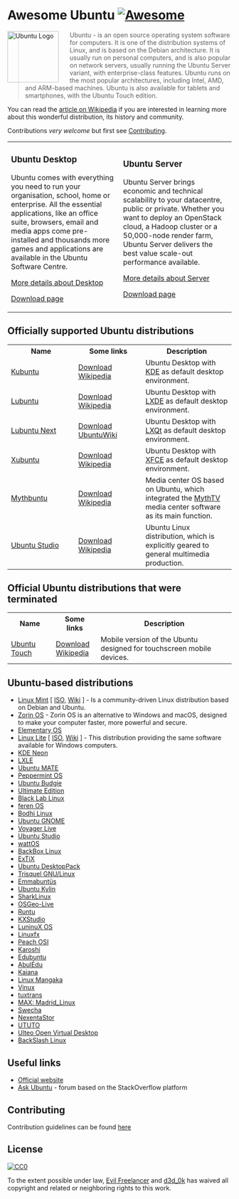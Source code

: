 # Awesome Ubuntu [![Awesome](https://cdn.rawgit.com/sindresorhus/awesome/d7305f38d29fed78fa85652e3a63e154dd8e8829/media/badge.svg)](https://github.com/sindresorhus/awesome)

<a href="https://www.ubuntu.com/"><img src="http://design.ubuntu.com/wp-content/uploads/ubuntu-logo32.png" alt="Ubuntu Logo" align="left" style="margin-right: 25px" height=115></a>

> Ubuntu - is an open source operating system software for computers. It is one of the distribution systems of Linux, and is based on the Debian architecture. It is usually run on personal computers, and is also popular on network servers, usually running the Ubuntu Server variant, with enterprise-class features. Ubuntu runs on the most popular architectures, including Intel, AMD, and ARM-based machines. Ubuntu is also available for tablets and smartphones, with the Ubuntu Touch edition.

You can read the [article on Wikipedia](https://en.wikipedia.org/wiki/Ubuntu_(operating_system)) if you are interested in learning more about this wonderful distribution, its history and community.

Contributions *very welcome* but first see [Contributing](#contributing).

<table>
    <tr>
        <td style="width:50%;">
            <h3>Ubuntu Desktop</h3>
            <p>Ubuntu comes with everything you need to run your organisation, school, home or enterprise. All the essential applications, like an office suite, browsers, email and media apps come pre-installed and thousands more games and applications are available in the Ubuntu Software Centre.</p>
            <p><a href="https://www.ubuntu.com/desktop">More details about Desktop</a></p>
            <p><a href="http://cdimage.ubuntu.com/ubuntu/releases/">Download page</a></p>
        </td>
        <td style="width:50%;">
            <h3>Ubuntu Server</h3>
            <p>Ubuntu Server brings economic and technical scalability to your datacentre, public or private. Whether you want to deploy an OpenStack cloud, a Hadoop cluster or a 50,000-node render farm, Ubuntu Server delivers the best value scale-out performance available.</p>
            <p><a href="https://www.ubuntu.com/server">More details about Server</a></p>
            <p><a href="http://cdimage.ubuntu.com/ubuntu-server/">Download page</a></p>
        </td>
    </tr>
</table>

## Officially supported Ubuntu distributions

<table>
    <tr>
        <th style="width:30%;">Name</th>
        <th style="width:30%;">Some links</th>
        <th>Description</th>
    </tr>
    <tr>
        <td><a href="https://kubuntu.com/">Kubuntu</a></td>
        <td><a href="http://cdimage.ubuntu.com/kubuntu/releases/">Download</a><br/>
            <a href="https://en.wikipedia.org/wiki/Kubuntu">Wikipedia</a></td>
        <td>Ubuntu Desktop with <a href="https://en.wikipedia.org/wiki/KDE">KDE</a> as default desktop environment.</td>
    </tr>
    <tr>
        <td><a href="http://lubuntu.net/">Lubuntu</a></td>
        <td><a href="http://cdimage.ubuntu.com/lubuntu/releases/">Download</a><br/>
            <a href="https://en.wikipedia.org/wiki/Lubuntu">Wikipedia</a></td>
        <td>Ubuntu Desktop with <a href="https://en.wikipedia.org/wiki/LXDE">LXDE</a> as default desktop environment.</td>
    </tr>
    <tr>
        <td><a href="http://lubuntu.net/">Lubuntu Next</a></td>
        <td><a href="http://cdimage.ubuntu.com/lubuntu-next/releases/">Download</a><br/>
            <a href="https://wiki.ubuntu.com/Lubuntu/LXQt">UbuntuWiki</a></td>
        <td>Ubuntu Desktop with <a href="https://en.wikipedia.org/wiki/LXQt">LXQt</a> as default desktop environment.</td>
    </tr>
    <tr>
        <td><a href="https://xubuntu.org/">Xubuntu</a></td>
        <td><a href="http://cdimage.ubuntu.com/xubuntu/releases/">Download</a><br/>
            <a href="https://en.wikipedia.org/wiki/Xubuntu">Wikipedia</a></td>
        <td>Ubuntu Desktop with <a href="https://en.wikipedia.org/wiki/Xfce">XFCE</a> as default desktop environment.</td>
    </tr>
    <tr>
        <td><a href="http://www.mythbuntu.org/">Mythbuntu</a></td>
        <td><a href="http://cdimage.ubuntu.com/mythbuntu/releases/">Download</a><br/>
            <a href="https://en.wikipedia.org/wiki/Mythbuntu">Wikipedia</a></td>
        <td>Media center OS based on Ubuntu, which integrated the <a href="https://en.wikipedia.org/wiki/MythTV">MythTV</a> media center software as its main function.</td>
    </tr>
    <tr>
        <td><a href="https://ubuntustudio.org/">Ubuntu Studio</a></td>
        <td><a href="http://cdimage.ubuntu.com/mythbuntu/releases/">Download</a><br/>
            <a href="https://en.wikipedia.org/wiki/Ubuntu_Studio">Wikipedia</a></td>
        <td>Ubuntu Linux distribution, which is explicitly geared to general multimedia production.</td>
    </tr>
</table>

## Official Ubuntu distributions that were terminated

<table>
    <tr>
        <th style="width:20%;">Name</th>
        <th style="width:20%;">Some links</th>
        <th>Description</th>
    </tr>
    <tr>
        <td><a href="https://ubuntustudio.org/">Ubuntu Touch</a></td>
        <td><a href="http://cdimage.ubuntu.com/ubuntu-touch/">Download</a><br/>
            <a href="https://en.wikipedia.org/wiki/Ubuntu_Touch">Wikipedia</a></td>
        <td>Mobile version of the Ubuntu designed for touchscreen mobile devices.</td>
    </tr>
</table>


## Ubuntu-based distributions

- [Linux Mint](https://linuxmint.com/) [
    [ISO](https://linuxmint.com/download_all.php),
    [Wiki](https://en.wikipedia.org/wiki/Linux_Mint)
    ] - Is a community-driven Linux distribution based on Debian and Ubuntu.
- [Zorin OS](https://zorinos.com/) - Zorin OS is an alternative to Windows and macOS, designed to make your computer faster, more powerful and secure.
- [Elementary OS](https://elementary.io/)
- [Linux Lite](https://www.linuxliteos.com/) [
    [ISO](https://www.linuxliteos.com/download.php#current),
    [Wiki](https://en.wikipedia.org/wiki/Linux_Lite)
    ] - This distribution providing the same software available for Windows computers.
- [KDE Neon](https://neon.kde.org/)
- [LXLE](https://lxle.net/)
- [Ubuntu MATE](https://ubuntu-mate.org/)
- [Peppermint OS](http://peppermintos.com/)
- [Ubuntu Budgie](https://ubuntubudgie.org/)
- [Ultimate Edition](http://ultimateedition.info/)
- [Black Lab Linux](http://www.blacklablinux.org/)
- [feren OS](http://ferenos.weebly.com/)
- [Bodhi Linux](http://www.bodhilinux.com/)
- [Ubuntu GNOME](http://ubuntugnome.org/)
- [Voyager Live](http://voyagerlive.org/)
- [Ubuntu Studio](http://ubuntustudio.org/)
- [wattOS](http://www.planetwatt.com/)
- [BackBox Linux](http://www.backbox.org/)
- [ExTiX](http://www.extix.se/)
- [Ubuntu DesktopPack](http://ualinux.com/en/ubuntu-oem)
- [Trisquel GNU/Linux](http://trisquel.info/)
- [Emmabuntüs](http://emmabuntus.org/)
- [Ubuntu Kylin](http://www.ubuntukylin.com/)
- [SharkLinux](http://sharklinuxos.org/)
- [OSGeo-Live](https://live.osgeo.org/)
- [Runtu](http://www.runtu.org/)
- [KXStudio](http://kxstudio.linuxaudio.org/)
- [LuninuX OS](http://luninuxos.com/)
- [Linuxfx](http://www.linuxfx.org/)
- [Peach OSI](http://www.peachosi.com/)
- [Karoshi](http://www.karoshi.org.uk/)
- [Edubuntu](http://www.edubuntu.org/)
- [AbulÉdu](http://www.abuledu.org/)
- [Kaiana](https://kaiana.com.br/)
- [Linux Mangaka](https://animesoft.wordpress.com/linux/)
- [Vinux](http://vinuxproject.org/)
- [tuxtrans](https://www.uibk.ac.at/tuxtrans/)
- [MAX: Madrid_Linux](http://www.educa2.madrid.org/web/max)
- [Swecha](http://swecha.org/content/swecha-project)
- [NexentaStor](https://nexenta.com/products/nexentastor)
- [UTUTO](http://www.ututo.org/)
- [Ulteo Open Virtual Desktop](http://www.ulteo.com/)
- [BackSlash Linux](https://backslashlinux.com/)

## Useful links

- [Official website](https://www.ubuntu.com)
- [Ask Ubuntu](https://askubuntu.com/) - forum based on the StackOverflow platform

## Contributing

Contribution guidelines can be found [here](/CONTRIBUTING.md)

## License

[![CC0](http://mirrors.creativecommons.org/presskit/buttons/88x31/svg/cc-zero.svg)](https://creativecommons.org/publicdomain/zero/1.0/)

To the extent possible under law, [Evil Freelancer](https://github.com/EvilFreelancer) and [d3d_0k](https://github.com/ded0k) has waived all copyright and related or neighboring rights to this work.
